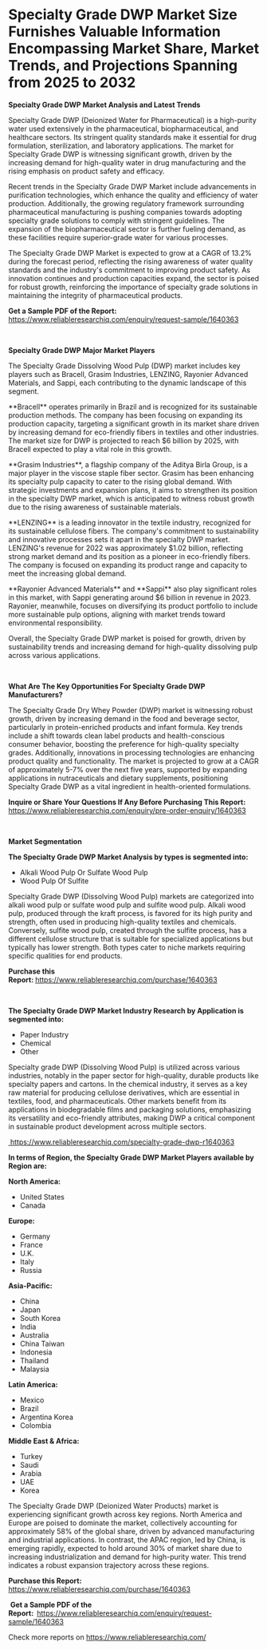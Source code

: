 <p><h1>Specialty Grade DWP Market Size Furnishes Valuable Information Encompassing Market Share, Market Trends, and Projections Spanning from 2025 to 2032</h1></p><p><strong>Specialty Grade DWP Market Analysis and Latest Trends</strong></p>
<p><p>Specialty Grade DWP (Deionized Water for Pharmaceutical) is a high-purity water used extensively in the pharmaceutical, biopharmaceutical, and healthcare sectors. Its stringent quality standards make it essential for drug formulation, sterilization, and laboratory applications. The market for Specialty Grade DWP is witnessing significant growth, driven by the increasing demand for high-quality water in drug manufacturing and the rising emphasis on product safety and efficacy.</p><p>Recent trends in the Specialty Grade DWP Market include advancements in purification technologies, which enhance the quality and efficiency of water production. Additionally, the growing regulatory framework surrounding pharmaceutical manufacturing is pushing companies towards adopting specialty grade solutions to comply with stringent guidelines. The expansion of the biopharmaceutical sector is further fueling demand, as these facilities require superior-grade water for various processes.</p><p>The Specialty Grade DWP Market is expected to grow at a CAGR of 13.2% during the forecast period, reflecting the rising awareness of water quality standards and the industry's commitment to improving product safety. As innovation continues and production capacities expand, the sector is poised for robust growth, reinforcing the importance of specialty grade solutions in maintaining the integrity of pharmaceutical products.</p></p>
<p><strong>Get a Sample PDF of the Report:&nbsp;</strong> <a href="https://www.reliableresearchiq.com/enquiry/request-sample/1640363?utm_campaign=1121&utm_medium=2&utm_source=Github&utm_content=ia&utm_term=01022025&utm_id=specialty-grade-dwp">https://www.reliableresearchiq.com/enquiry/request-sample/1640363</a></p>
<p>&nbsp;</p>
<p><strong>Specialty Grade DWP Major Market Players</strong></p>
<p><p>The Specialty Grade Dissolving Wood Pulp (DWP) market includes key players such as Bracell, Grasim Industries, LENZING, Rayonier Advanced Materials, and Sappi, each contributing to the dynamic landscape of this segment.</p><p>**Bracell** operates primarily in Brazil and is recognized for its sustainable production methods. The company has been focusing on expanding its production capacity, targeting a significant growth in its market share driven by increasing demand for eco-friendly fibers in textiles and other industries. The market size for DWP is projected to reach $6 billion by 2025, with Bracell expected to play a vital role in this growth.</p><p>**Grasim Industries**, a flagship company of the Aditya Birla Group, is a major player in the viscose staple fiber sector. Grasim has been enhancing its specialty pulp capacity to cater to the rising global demand. With strategic investments and expansion plans, it aims to strengthen its position in the specialty DWP market, which is anticipated to witness robust growth due to the rising awareness of sustainable materials.</p><p>**LENZING** is a leading innovator in the textile industry, recognized for its sustainable cellulose fibers. The company's commitment to sustainability and innovative processes sets it apart in the specialty DWP market. LENZING's revenue for 2022 was approximately $1.02 billion, reflecting strong market demand and its position as a pioneer in eco-friendly fibers. The company is focused on expanding its product range and capacity to meet the increasing global demand.</p><p>**Rayonier Advanced Materials** and **Sappi** also play significant roles in this market, with Sappi generating around $6 billion in revenue in 2023. Rayonier, meanwhile, focuses on diversifying its product portfolio to include more sustainable pulp options, aligning with market trends toward environmental responsibility.</p><p>Overall, the Specialty Grade DWP market is poised for growth, driven by sustainability trends and increasing demand for high-quality dissolving pulp across various applications.</p></p>
<p>&nbsp;</p>
<p><strong>What Are The Key Opportunities For Specialty Grade DWP Manufacturers?</strong></p>
<p><p>The Specialty Grade Dry Whey Powder (DWP) market is witnessing robust growth, driven by increasing demand in the food and beverage sector, particularly in protein-enriched products and infant formula. Key trends include a shift towards clean label products and health-conscious consumer behavior, boosting the preference for high-quality specialty grades. Additionally, innovations in processing technologies are enhancing product quality and functionality. The market is projected to grow at a CAGR of approximately 5-7% over the next five years, supported by expanding applications in nutraceuticals and dietary supplements, positioning Specialty Grade DWP as a vital ingredient in health-oriented formulations.</p></p>
<p><strong>Inquire or Share Your Questions If Any Before Purchasing This Report:</strong> <a href="https://www.reliableresearchiq.com/enquiry/pre-order-enquiry/1640363?utm_campaign=1121&utm_medium=2&utm_source=Github&utm_content=ia&utm_term=01022025&utm_id=specialty-grade-dwp">https://www.reliableresearchiq.com/enquiry/pre-order-enquiry/1640363</a></p>
<p>&nbsp;</p>
<p><strong>Market Segmentation</strong></p>
<p><strong>The Specialty Grade DWP Market Analysis by types is segmented into:</strong></p>
<p><ul><li>Alkali Wood Pulp Or Sulfate Wood Pulp</li><li>Wood Pulp Of Sulfite</li></ul></p>
<p><p>Specialty Grade DWP (Dissolving Wood Pulp) markets are categorized into alkali wood pulp or sulfate wood pulp and sulfite wood pulp. Alkali wood pulp, produced through the kraft process, is favored for its high purity and strength, often used in producing high-quality textiles and chemicals. Conversely, sulfite wood pulp, created through the sulfite process, has a different cellulose structure that is suitable for specialized applications but typically has lower strength. Both types cater to niche markets requiring specific qualities for end products.</p></p>
<p><strong>Purchase this Report:&nbsp;</strong><a href="https://www.reliableresearchiq.com/purchase/1640363?utm_campaign=1121&utm_medium=2&utm_source=Github&utm_content=ia&utm_term=01022025&utm_id=specialty-grade-dwp">https://www.reliableresearchiq.com/purchase/1640363</a></p>
<p>&nbsp;</p>
<p><strong>The Specialty Grade DWP Market Industry Research by Application is segmented into:</strong></p>
<p><ul><li>Paper Industry</li><li>Chemical</li><li>Other</li></ul></p>
<p><p>Specialty grade DWP (Dissolving Wood Pulp) is utilized across various industries, notably in the paper sector for high-quality, durable products like specialty papers and cartons. In the chemical industry, it serves as a key raw material for producing cellulose derivatives, which are essential in textiles, food, and pharmaceuticals. Other markets benefit from its applications in biodegradable films and packaging solutions, emphasizing its versatility and eco-friendly attributes, making DWP a critical component in sustainable product development across multiple sectors.</p></p>
<p><a href="https://www.reliableresearchiq.com/specialty-grade-dwp-r1640363?utm_campaign=1121&utm_medium=2&utm_source=Github&utm_content=ia&utm_term=01022025&utm_id=specialty-grade-dwp">&nbsp;https://www.reliableresearchiq.com/specialty-grade-dwp-r1640363</a></p>
<p><strong>In terms of Region, the Specialty Grade DWP Market Players available by Region are:</strong></p>
<p>
    <p> <strong> North America: </strong>
        <ul>
            <li>United States</li>
            <li>Canada</li>
        </ul>
        </p> 
    <p> <strong> Europe: </strong>
        <ul>
            <li>Germany</li>
            <li>France</li>
            <li>U.K.</li>
            <li>Italy</li>
            <li>Russia</li>
        </ul>
        </p> 
    <p> <strong> Asia-Pacific: </strong>
        <ul>
            <li>China</li>
            <li>Japan</li>
            <li>South Korea</li>
            <li>India</li>
            <li>Australia</li>
            <li>China Taiwan</li>
            <li>Indonesia</li>
            <li>Thailand</li>
            <li>Malaysia</li>
        </ul>
        </p> 
    <p> <strong> Latin America: </strong>
        <ul>
            <li>Mexico</li>
            <li>Brazil</li>
            <li>Argentina Korea</li>
            <li>Colombia</li>
        </ul>
        </p> 
    <p> <strong> Middle East & Africa: </strong>
        <ul>
            <li>Turkey</li>
            <li>Saudi</li>
            <li>Arabia</li>
            <li>UAE</li>
            <li>Korea</li>
        </ul>
    </p>
    </p>
<p><p>The Specialty Grade DWP (Deionized Water Products) market is experiencing significant growth across key regions. North America and Europe are poised to dominate the market, collectively accounting for approximately 58% of the global share, driven by advanced manufacturing and industrial applications. In contrast, the APAC region, led by China, is emerging rapidly, expected to hold around 30% of market share due to increasing industrialization and demand for high-purity water. This trend indicates a robust expansion trajectory across these regions.</p></p>
<p><strong>Purchase this Report: </strong><a href="https://www.reliableresearchiq.com/purchase/1640363?utm_campaign=1121&utm_medium=2&utm_source=Github&utm_content=ia&utm_term=01022025&utm_id=specialty-grade-dwp">https://www.reliableresearchiq.com/purchase/1640363</a></p>
<p>&nbsp;<strong>Get a Sample PDF of the Report:&nbsp;&nbsp;</strong><a href="https://www.reliableresearchiq.com/enquiry/request-sample/1640363?utm_campaign=1121&utm_medium=2&utm_source=Github&utm_content=ia&utm_term=01022025&utm_id=specialty-grade-dwp">https://www.reliableresearchiq.com/enquiry/request-sample/1640363</a></p>
<p><strong></strong></p>
<p>Check more reports on <a href="https://www.reliableresearchiq.com/?utm_campaign=1121&utm_medium=2&utm_source=Github&utm_content=ia&utm_term=01022025&utm_id=specialty-grade-dwp">https://www.reliableresearchiq.com/</a></p>